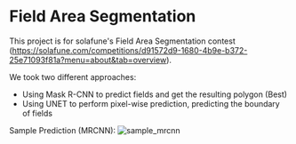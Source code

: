 # Field Area Segmentation

This project is for solafune's Field Area Segmentation contest (https://solafune.com/competitions/d91572d9-1680-4b9e-b372-25e71093f81a?menu=about&tab=overview).

We took two different approaches:
- Using Mask R-CNN to predict fields and get the resulting polygon (Best)
- Using UNET to perform pixel-wise prediction, predicting the boundary of fields

Sample Prediction (MRCNN):
![sample_mrcnn](https://github.com/user-attachments/assets/8886d69b-d314-4b4c-8c59-9439f8e6fbf9)


